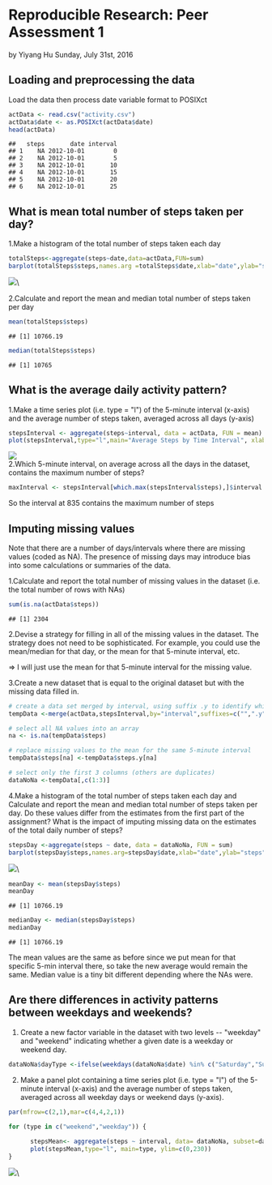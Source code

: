 # Reproducible Research: Peer Assessment 1

by Yiyang Hu
Sunday, July 31st, 2016

## Loading and preprocessing the data

Load the data then process date variable format to POSIXct

```r
actData <- read.csv("activity.csv")
actData$date <- as.POSIXct(actData$date)
head(actData)
```

```
##   steps       date interval
## 1    NA 2012-10-01        0
## 2    NA 2012-10-01        5
## 3    NA 2012-10-01       10
## 4    NA 2012-10-01       15
## 5    NA 2012-10-01       20
## 6    NA 2012-10-01       25
```


## What is mean total number of steps taken per day?


1.Make a histogram of the total number of steps taken each day



```r
totalSteps<-aggregate(steps~date,data=actData,FUN=sum)
barplot(totalSteps$steps,names.arg =totalSteps$date,xlab="date",ylab="steps")
```

![](PA1_template_files/figure-html/unnamed-chunk-2-1.png)\

2.Calculate and report the mean and median total number of steps taken per day


```r
mean(totalSteps$steps)
```

```
## [1] 10766.19
```

```r
median(totalSteps$steps)
```

```
## [1] 10765
```
## What is the average daily activity pattern?

1.Make a time series plot (i.e. type = "l") of the 5-minute interval (x-axis) and the average number of steps taken, averaged across all days (y-axis)


```r
stepsInterval <- aggregate(steps~interval, data = actData, FUN = mean)
plot(stepsInterval,type="l",main="Average Steps by Time Interval", xlab="5 Min Time Interval", ylab="Average Number of Steps Taken")
```

![](PA1_template_files/figure-html/unnamed-chunk-4-1.png)\
2.Which 5-minute interval, on average across all the days in the dataset, contains the maximum number of steps?


```r
maxInterval <- stepsInterval[which.max(stepsInterval$steps),]$interval
```
So the interval at 835 contains the maximum number of steps

## Imputing missing values

Note that there are a number of days/intervals where there are missing values (coded as NA). The presence of missing days may introduce bias into some calculations or summaries of the data.

1.Calculate and report the total number of missing values in the dataset (i.e. the total number of rows with NAs)


```r
sum(is.na(actData$steps))
```

```
## [1] 2304
```

2.Devise a strategy for filling in all of the missing values in the dataset. The strategy does not need to be sophisticated. For example, you could use the mean/median for that day, or the mean for that 5-minute interval, etc.

=> I will just use the mean for that 5-minute interval for the missing value.

3.Create a new dataset that is equal to the original dataset but with the missing data filled in.


```r
# create a data set merged by interval, using suffix .y to identify which dataset it comes from
tempData <-merge(actData,stepsInterval,by="interval",suffixes=c("",".y"))

# select all NA values into an array
na <- is.na(tempData$steps)

# replace missing values to the mean for the same 5-minute interval
tempData$steps[na] <-tempData$steps.y[na]

# select only the first 3 columns (others are duplicates)
dataNoNa <-tempData[,c(1:3)]
```

4.Make a histogram of the total number of steps taken each day and Calculate and report the mean and median total number of steps taken per day. Do these values differ from the estimates from the first part of the assignment? What is the impact of imputing missing data on the estimates of the total daily number of steps?


```r
stepsDay <-aggregate(steps ~ date, data = dataNoNa, FUN = sum)
barplot(stepsDay$steps,names.arg=stepsDay$date,xlab="date",ylab="steps",ylim=c(0,20000))
```

![](PA1_template_files/figure-html/unnamed-chunk-8-1.png)\

```r
meanDay <- mean(stepsDay$steps)
meanDay
```

```
## [1] 10766.19
```

```r
medianDay <- median(stepsDay$steps)
medianDay
```

```
## [1] 10766.19
```
The mean values are the same as before since we put mean for that specific 5-min interval there, so take the new average would remain the same. Median value is a tiny bit different depending where the NAs were.

## Are there differences in activity patterns between weekdays and weekends?

1. Create a new factor variable in the dataset with two levels -- "weekday" and "weekend" indicating whether a given date is a weekday or weekend day.


```r
dataNoNa$dayType <-ifelse(weekdays(dataNoNa$date) %in% c("Saturday","Sunday"),"weekend","weekday")
```

2. Make a panel plot containing a time series plot (i.e. type = "l") of the 5-minute interval (x-axis) and the average number of steps taken, averaged across all weekday days or weekend days (y-axis). 


```r
par(mfrow=c(2,1),mar=c(4,4,2,1))

for (type in c("weekend","weekday")) {
        
      stepsMean<- aggregate(steps ~ interval, data= dataNoNa, subset=dataNoNa$dayType == type, FUN = mean)
      plot(stepsMean,type="l", main=type, ylim=c(0,230))
}
```

![](PA1_template_files/figure-html/unnamed-chunk-10-1.png)\

